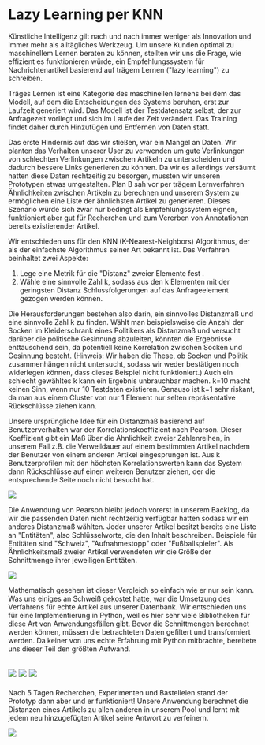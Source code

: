 # Lazy Learning per KNN

Künstliche Intelligenz gilt nach und nach immer weniger als Innovation und immer mehr als alltägliches Werkzeug. Um unsere Kunden optimal zu maschinellem Lernen beraten zu können, stellten wir uns die Frage, wie effizient es funktionieren würde, ein Empfehlungssystem für Nachrichtenartikel basierend auf trägem Lernen ("lazy learning") zu schreiben.  

Träges Lernen ist eine Kategorie des maschinellen lernens bei dem das Modell, auf dem die Entscheidungen des Systems beruhen, erst zur Laufzeit generiert wird. Das Modell ist der Testdatensatz selbst, der zur Anfragezeit vorliegt und sich im Laufe der Zeit verändert. Das Training findet daher durch Hinzufügen und Entfernen von Daten statt. 

Das erste Hindernis auf das wir stießen, war ein Mangel an Daten. Wir planten das Verhalten unserer User zu verwenden um gute Verlinkungen von schlechten Verlinkungen zwischen Artikeln zu unterscheiden und dadurch bessere Links generieren zu können. Da wir es allerdings versäumt hatten diese Daten rechtzeitig zu besorgen, mussten wir unseren Prototypen etwas umgestalten. Plan B sah vor per trägem Lernverfahren Ähnlichkeiten zwischen Artikeln zu berechnen und unserem System zu ermöglichen eine Liste der ähnlichsten Artikel zu generieren. Dieses Szenario würde sich zwar nur bedingt als Empfehlungssystem eignen, funktioniert aber gut für Recherchen und zum Vererben von Annotationen bereits existierender Artikel.  

Wir entschieden uns für den KNN (K-Nearest-Neighbors) Algorithmus, der als der einfachste Algorithmus seiner Art bekannt ist. Das Verfahren beinhaltet zwei Aspekte: 

1. Lege eine Metrik für die "Distanz" zweier Elemente fest .
2. Wähle eine sinnvolle Zahl k, sodass aus den k Elementen mit der geringsten Distanz Schlussfolgerungen auf das Anfrageelement gezogen werden können.  

Die Herausforderungen bestehen also darin, ein sinnvolles Distanzmaß und eine sinnvolle Zahl k zu finden. Wählt man beispielsweise die Anzahl der Socken im Kleiderschrank eines Politikers als Distanzmaß und versucht darüber die politische Gesinnung abzuleiten, könnten die Ergebnisse enttäuschend sein, da potentiell keine Korrelation zwischen Socken und Gesinnung besteht. (Hinweis: Wir haben die These, ob Socken und Politik zusammenhängen nicht untersucht, sodass wir weder bestätigen noch widerlegen können, dass dieses Beispiel nicht funktioniert.) Auch ein schlecht gewähltes k kann ein Ergebnis unbrauchbar machen. k=10 macht keinen Sinn, wenn nur 10 Testdaten existieren. Genauso ist k=1 sehr riskant, da man aus einem Cluster von nur 1 Element nur selten repräsentative Rückschlüsse ziehen kann.  

Unsere ursprüngliche Idee für ein Distanzmaß basierend auf Benutzerverhalten war der Korrelationskoeffizient nach Pearson. Dieser Koeffizient gibt ein Maß über die Ähnlichkeit zweier Zahlenreihen, in unserem Fall z.B. die Verweildauer auf einem bestimmten Artikel nachdem der Benutzer von einem anderen Artikel eingesprungen ist. Aus k Benutzerprofilen mit den höchsten Korrelationswerten kann das System dann Rückschlüsse auf einen weiteren Benutzer ziehen, der die entsprechende Seite noch nicht besucht hat. 

![](knn01.jpg)

Die Anwendung von Pearson bleibt jedoch vorerst in unserem Backlog, da wir die passenden Daten nicht rechtzeitig verfügbar hatten sodass wir ein anderes Distanzmaß wählten. Jeder unserer Artikel besitzt bereits eine Liste an "Entitäten", also Schlüsselworte, die den Inhalt beschreiben. Beispiele für Entitäten sind "Schweiz", "Aufnahmestopp" oder "Fußballspieler". Als Ähnlichkeitsmaß zweier Artikel verwendeten wir die Größe der Schnittmenge ihrer jeweiligen Entitäten.  

![](knn05.jpg)

Mathematisch gesehen ist dieser Vergleich so einfach wie er nur sein kann. Was uns einiges an Schweiß gekostet hatte, war die Umsetzung des Verfahrens für echte Artikel aus unserer Datenbank. Wir entschieden uns für eine Implementierung in Python, weil es hier sehr viele Bibliotheken für diese Art von Anwendungsfällen gibt. Bevor die Schnittmengen berechnet werden können, müssen die betrachteten Daten gefiltert und transformiert werden. Da keiner von uns echte Erfahrung mit Python mitbrachte, bereitete uns dieser Teil den größten Aufwand. 

## ![](knn02.jpg) ![](knn03.jpg) ![](knn04.jpg)

Nach 5 Tagen Recherchen, Experimenten und Bastelleien stand der Prototyp dann aber und er funktioniert! Unsere Anwendung berechnet die Distanzen eines Artikels zu allen anderen in unserem Pool und lernt mit jedem neu hinzugefügten Artikel seine Antwort zu verfeinern.  

![](knn00.jpg)

